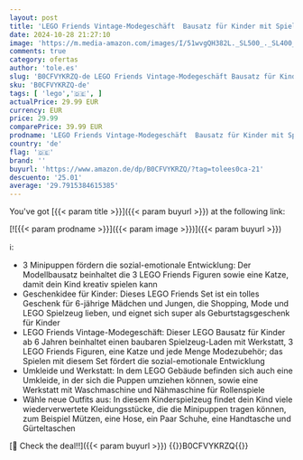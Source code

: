 ```yaml
---
layout: post
title: 'LEGO Friends Vintage-Modegeschäft  Bausatz für Kinder mit Spielzeug-Laden  Figuren und Katze  Modell für Rollenspiele zur sozial-emotionale Entwicklung  Geschenk für 6-jährige Mädchen und Jungen 42614'
date: 2024-10-28 21:27:10
image: 'https://m.media-amazon.com/images/I/51wvgQH382L._SL500_._SL400_.jpg'
comments: true
category: ofertas
author: 'tole.es'
slug: 'B0CFVYKRZQ-de LEGO Friends Vintage-Modegeschäft Bausatz für Kinder mit...'
sku: 'B0CFVYKRZQ-de'
tags: [ 'lego','🇩🇪', ]
actualPrice: 29.99 EUR
currency: EUR
price: 29.99
comparePrice: 39.99 EUR
prodname: 'LEGO Friends Vintage-Modegeschäft  Bausatz für Kinder mit Spielzeug-Laden  Figuren und Katze  Modell für Rollenspiele zur sozial-emotionale Entwicklung  Geschenk für 6-jährige Mädchen und Jungen 42614'
country: 'de'
flag: '🇩🇪'
brand: ''
buyurl: 'https://www.amazon.de/dp/B0CFVYKRZQ/?tag=tolees0ca-21'
descuento: '25.01'
average: '29.7915384615385'
---
```


You've got [{{< param title >}}]({{< param buyurl >}}) at the following link:

[![{{< param prodname >}}]({{< param image >}})]({{< param buyurl >}})

ℹ️:

- 3 Minipuppen fördern die sozial-emotionale Entwicklung: Der Modellbausatz beinhaltet die 3 LEGO Friends Figuren sowie eine Katze, damit dein Kind kreativ spielen kann
- Geschenkidee für Kinder: Dieses LEGO Friends Set ist ein tolles Geschenk für 6-jährige Mädchen und Jungen, die Shopping, Mode und LEGO Spielzeug lieben, und eignet sich super als Geburtstagsgeschenk für Kinder
- LEGO Friends Vintage-Modegeschäft: Dieser LEGO Bausatz für Kinder ab 6 Jahren beinhaltet einen baubaren Spielzeug-Laden mit Werkstatt, 3 LEGO Friends Figuren, eine Katze und jede Menge Modezubehör; das Spielen mit diesem Set fördert die sozial-emotionale Entwicklung
- Umkleide und Werkstatt: In dem LEGO Gebäude befinden sich auch eine Umkleide, in der sich die Puppen umziehen können, sowie eine Werkstatt mit Waschmaschine und Nähmaschine für Rollenspiele
- Wähle neue Outfits aus: In diesem Kinderspielzeug findet dein Kind viele wiederverwertete Kleidungsstücke, die die Minipuppen tragen können, zum Beispiel Mützen, eine Hose, ein Paar Schuhe, eine Handtasche und Gürteltaschen

[🛒 Check the deal!!]({{< param buyurl >}})
{{<world>}}B0CFVYKRZQ{{</world>}}
